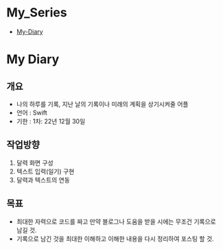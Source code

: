 # My_Series

* [My-Diary](#My-Diary)


# My Diary

## 개요
* 나의 하루를 기록, 지난 날의 기록이나 미래의 계획을 상기시켜줄 어플
* 언어 : Swift
* 기한 : 1차: 22년 12월 30일


## 작업방향
1. 달력 화면 구성
2. 텍스트 입력(일기) 구현
3. 달력과 텍스트의 연동


## 목표
* 최대한 자력으로 코드를 짜고 만약 블로그나 도움을 받을 시에는 무조건 기록으로 남길 것.
* 기록으로 남긴 것을 최대한 이해하고 이해한 내용을 다시 정리하여 포스팅 할 것.
